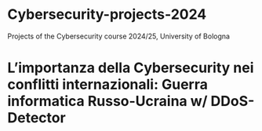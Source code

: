 # Cybersecurity-projects-2024
Projects of the Cybersecurity course 2024/25, University of Bologna

# L’importanza della Cybersecurity nei conflitti internazionali: Guerra informatica Russo-Ucraina w/ DDoS-Detector
